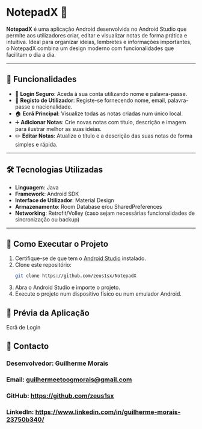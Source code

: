 # NotepadX 📝

**NotepadX** é uma aplicação Android desenvolvida no Android Studio que permite aos utilizadores criar, editar e visualizar notas de forma prática e intuitiva. Ideal para organizar ideias, lembretes e informações importantes, o NotepadX combina um design moderno com funcionalidades que facilitam o dia a dia.

---

## 🚀 Funcionalidades

- 🔐 **Login Seguro**: Aceda à sua conta utilizando nome e palavra-passe.  
- 📝 **Registo de Utilizador**: Registe-se fornecendo nome, email, palavra-passe e nacionalidade.  
- 🏠 **Ecrã Principal**: Visualize todas as notas criadas num único local.  
- ➕ **Adicionar Notas**: Crie novas notas com título, descrição e imagem para ilustrar melhor as suas ideias.  
- ✏️ **Editar Notas**: Atualize o título e a descrição das suas notas de forma simples e rápida.

---

## 🛠️ Tecnologias Utilizadas

- **Linguagem**: Java  
- **Framework**: Android SDK  
- **Interface de Utilizador**: Material Design  
- **Armazenamento**: Room Database e/ou SharedPreferences  
- **Networking**: Retrofit/Volley (caso sejam necessárias funcionalidades de sincronização ou backup)

---

## 📲 Como Executar o Projeto

1. Certifique-se de que tem o [Android Studio](https://developer.android.com/studio) instalado.  
2. Clone este repositório:  
   ```bash
   git clone https://github.com/zeus1sx/NotepadX
3. Abra o Android Studio e importe o projeto.
4. Execute o projeto num dispositivo físico ou num emulador Android.

## 🎨 Prévia da Aplicação

Ecrã de Login

## 📧 Contacto
### Desenvolvedor: Guilherme Morais
### Email: guilhermeetoogmorais@gmail.com
### GitHub: https://github.com/zeus1sx
### LinkedIn: https://www.linkedin.com/in/guilherme-morais-23750b340/
